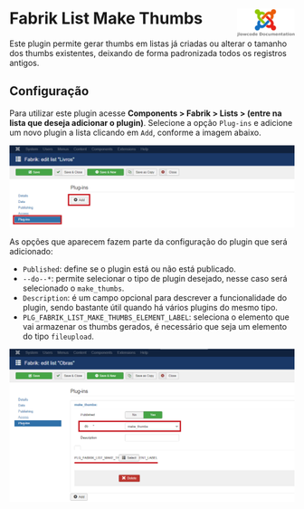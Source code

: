 # Fabrik List Make Thumbs <img src="/images/jlowcodelogo.png" width="102px" align="right" />

Este plugin permite gerar thumbs em listas já criadas ou alterar o tamanho dos thumbs existentes, deixando de forma padronizada todos os registros antigos.

## Configuração

Para utilizar este plugin acesse **Components > Fabrik > Lists > (entre na lista que deseja adicionar o plugin)**. Selecione a opção `Plug-ins` e adicione um novo plugin a lista clicando em `Add`, conforme a imagem abaixo.

<img src="/images/1.png" width="900px" />

As opções que aparecem fazem parte da configuração do plugin que será adicionado:
- `Published`: define se o plugin está ou não está publicado.
- `--do--*`: permite selecionar o tipo de plugin desejado, nesse caso será selecionado o `make_thumbs`.
- `Description`: é um campo opcional para descrever a funcionalidade do plugin, sendo bastante útil quando há vários plugins do mesmo tipo.
- `PLG_FABRIK_LIST_MAKE_THUMBS_ELEMENT_LABEL`: seleciona o elemento que vai armazenar os thumbs gerados, é necessário que seja um elemento do tipo `fileupload`.

<img src="/images/2.png" width="900px" />
